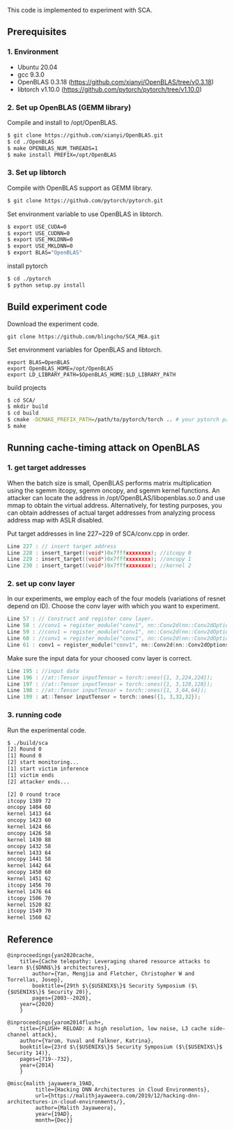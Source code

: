 This code is implemented to experiment with SCA.

## Prerequisites



### 1. Environment
 - Ubuntu 20.04
 - gcc 9.3.0
 - OpenBLAS 0.3.18 (https://github.com/xianyi/OpenBLAS/tree/v0.3.18)
 - libtorch v1.10.0 (https://github.com/pytorch/pytorch/tree/v1.10.0)

### 2. Set up OpenBLAS (GEMM library)

Compile and install to /opt/OpenBLAS.

```bash
$ git clone https://github.com/xianyi/OpenBLAS.git
$ cd ./OpenBLAS
$ make OPENBLAS_NUM_THREADS=1
$ make install PREFIX=/opt/OpenBLAS
```

### 3. Set up libtorch

Compile with OpenBLAS support as GEMM library.

```bash
$ git clone https://github.com/pytorch/pytorch.git
```

Set environment variable to use OpenBLAS in libtorch.

```bash
$ export USE_CUDA=0
$ export USE_CUDNN=0
$ export USE_MKLDNN=0
$ export USE_MKLDNN=0
$ export BLAS="OpenBLAS"
```

install pytorch

```bash
$ cd ./pytorch
$ python setup.py install
```

## Build experiment code

Download the experiment code.

```
git clone https://github.com/blingcho/SCA_MEA.git
```

Set environment variables for OpenBLAS and libtorch.

```
export BLAS=OpenBLAS
export OpenBLAS_HOME=/opt/OpenBLAS
export LD_LIBRARY_PATH=$OpenBLAS_HOME:$LD_LIBRARY_PATH
```

build projects

```bash
$ cd SCA/
$ mkdir build
$ cd build
$ cmake -DCMAKE_PREFIX_PATH=/path/to/pytorch/torch .. # your pytorch path
$ make
```



## Running cache-timing attack on OpenBLAS



### 1. get target addresses

When the batch size is small, OpenBLAS performs matrix multiplication using the sgemm itcopy, sgemm oncopy, and sgemm kernel functions.
An attacker can locate the address in /opt/OpenBLAS/libopenblas.so.0 and use mmap to obtain the virtual address.
Alternatively, for testing purposes, you can obtain addresses of actual target addresses from analyzing process address map with ASLR disabled.

Put target addresses in line 227~229 of SCA/conv.cpp in order.

```c
Line 227 : // insert target address
Line 228 : insert_target((void*)0x7fffxxxxxxxx); //itcopy 0
Line 229 : insert_target((void*)0x7fffxxxxxxxx); //oncopy 1
Line 230 : insert_target((void*)0x7fffxxxxxxxx); //kernel 2
```

### 2. set up conv layer

In our experiments, we employ each of the four models (variations of resnet depend on ID).
Choose the conv layer with which you want to experiment.

```c
Line 57 : // Construct and register conv layer.
Line 58 : //conv1 = register_module("conv1", nn::Conv2d(nn::Conv2dOptions(3, 64, 7).stride(2).padding(3))); //224
Line 59 : //conv1 = register_module("conv1", nn::Conv2d(nn::Conv2dOptions(3, 64, 3).stride(2).padding(1))); //128
Line 60 : //conv1 = register_module("conv1", nn::Conv2d(nn::Conv2dOptions(3, 64, 4).stride(1).padding(1))); //64
Line 61 : conv1 = register_module("conv1", nn::Conv2d(nn::Conv2dOptions(3, 64, 3).stride(1).padding(1))); //32
```

Make sure the input data for your choosed conv layer is correct.

```c
Line 195 : //input data
Line 196 : //at::Tensor inputTensor = torch::ones({1, 3,224,224});
Line 197 : //at::Tensor inputTensor = torch::ones({1, 3,128,128});
Line 198 : //at::Tensor inputTensor = torch::ones({1, 3,64,64});
Line 199 : at::Tensor inputTensor = torch::ones({1, 3,32,32});
```

### 3. running code

Run the experimental code.

```bash
$ ./build/sca
[2] Round 0
[1] Round 0
[2] start monitoring...
[1] start victim inference
[1] victim ends
[2] attacker ends...

[2] 0 round trace
itcopy 1389 72
oncopy 1404 60
kernel 1413 64
oncopy 1423 60
kernel 1424 66
oncopy 1426 58
kernel 1430 88
oncopy 1432 58
kernel 1433 64
oncopy 1441 58
kernel 1442 64
oncopy 1450 60
kernel 1451 62
itcopy 1456 70
kernel 1476 64
itcopy 1506 70
kernel 1520 82
itcopy 1549 70
kernel 1560 62
```

## Reference

```
@inproceedings{yan2020cache,
	title={Cache telepathy: Leveraging shared resource attacks to learn $\{$DNN$\}$ architectures},
    	author={Yan, Mengjia and Fletcher, Christopher W and Torrellas, Josep},
      	booktitle={29th $\{$USENIX$\}$ Security Symposium ($\{$USENIX$\}$ Security 20)},
        pages={2003--2020},
	year={2020}
	}

@inproceedings{yarom2014flush+,
	title={FLUSH+ RELOAD: A high resolution, low noise, L3 cache side-channel attack},
	author={Yarom, Yuval and Falkner, Katrina},
	booktitle={23rd $\{$USENIX$\}$ Security Symposium ($\{$USENIX$\}$ Security 14)},
	pages={719--732},
	year={2014}
	}

@misc{malith jayaweera_19AD,
	     title={Hacking DNN Architectures in Cloud Environments},
	     url={https://malithjayaweera.com/2019/12/hacking-dnn-architectures-in-cloud-environments/},
	     author={Malith Jayaweera},
	     year={19AD},
	     month={Dec}}
```








